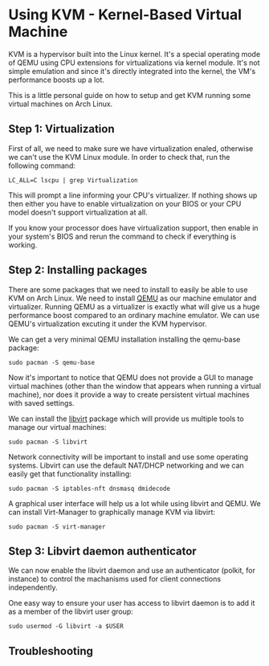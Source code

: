 # Using KVM - Kernel-Based Virtual Machine

KVM is a hypervisor built into the Linux kernel. It's a special operating mode of QEMU using
CPU extensions for virtualizations via kernel module. It's not simple emulation and since it's
directly integrated into the kernel, the VM's performance boosts up a lot.

This is a little personal guide on how to setup and get KVM running some virtual machines
on Arch Linux.

## Step 1: Virtualization
First of all, we need to make sure we have virtualization enaled, otherwise we can't use the
KVM Linux module. In order to check that, run the following command:

```
LC_ALL=C lscpu | grep Virtualization
```

This will prompt a line informing your CPU's virtualizer. If nothing shows up then either you have
to enable virtualization on your BIOS or your CPU model doesn't support virtualization at all.

If you know your processor does have virtualization support, then enable in your system's BIOS and
rerun the command to check if everything is working.

## Step 2: Installing packages

There are some packages that we need to install to easily be able to use KVM on Arch Linux. We
need to install [QEMU](https://wiki.qemu.org/Main_Page) as our machine emulator and virtualizer.
Running QEMU as a virtualizer is exactly what will give us a huge performance boost compared to
an ordinary machine emulator. We can use QEMU's virtualization excuting it under the KVM
hypervisor.

We can get a very minimal QEMU installation installing the qemu-base package:

```
sudo pacman -S qemu-base
```

Now it's important to notice that QEMU does not provide a GUI to manage virtual machines
(other than the window that appears when running a virtual machine), nor does it provide a way
to create persistent virtual machines with saved settings.

We can install the [libvirt](https://wiki.archlinux.org/title/Libvirt) package which will
provide us multiple tools to manage our virtual machines:

```
sudo pacman -S libvirt
```

Network connectivity will be important to install and use some operating systems. Libvirt can
use the default NAT/DHCP networking and we can easily get that functionality installing:

```
sudo pacman -S iptables-nft dnsmasq dmidecode
```

A graphical user interface will help us a lot while using libvirt and QEMU. We can install
Virt-Manager to graphically manage KVM via libvirt:

```
sudo pacman -S virt-manager
```

## Step 3: Libvirt daemon authenticator
We can now enable the libvirt daemon and use an authenticator (polkit, for instance) to control
the machanisms used for client connections independently.

One easy way to ensure your user has access to libvirt daemon is to add it as a member of the
libvirt user group:

```
sudo usermod -G libvirt -a $USER
```

## Troubleshooting
